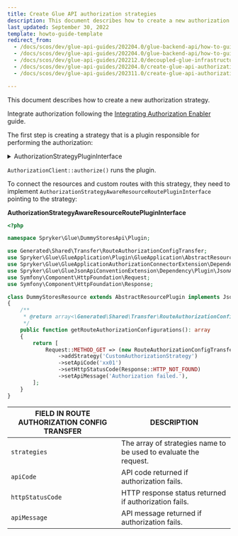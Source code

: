 ```yaml
---
title: Create Glue API authorization strategies
description: This document describes how to create a new authorization strategy.
last_updated: September 30, 2022
template: howto-guide-template
redirect_from:
  - /docs/scos/dev/glue-api-guides/202204.0/glue-backend-api/how-to-guides/using-authorization-framework.html
  - /docs/scos/dev/glue-api-guides/202204.0/glue-backend-api/how-to-guides/how-to-use-authorization-framework.html
  - /docs/scos/dev/glue-api-guides/202212.0/decoupled-glue-infrastructure/how-to-guides/how-to-use-authorization-framework.html
  - /docs/scos/dev/glue-api-guides/202204.0/create-glue-api-authorization-strategies.html
  - /docs/scos/dev/glue-api-guides/202311.0/create-glue-api-authorization-strategies.html

---
```


This document describes how to create a new authorization strategy.

Integrate authorization following the [Integrating Authorization Enabler](/docs/dg/dev/integrate-and-configure/integrate-authorization-enabler.html) guide.

The first step is creating a strategy that is a plugin responsible for performing the authorization:

<details><summary>AuthorizationStrategyPluginInterface</summary>

```php
<?php

namespace Spryker\Client\Customer\Plugin\Authorization;

use Generated\Shared\Transfer\AuthorizationRequestTransfer;
use Spryker\Client\AuthorizationExtension\Dependency\Plugin\AuthorizationStrategyPluginInterface;
use Spryker\Glue\Kernel\AbstractPlugin;

class CustomAuthorizationStrategyPlugin extends AbstractPlugin implements AuthorizationStrategyPluginInterface
{
    /**
     * @var string
     */
    protected const STRATEGY_NAME = 'CustomAuthorizationStrategy';

    /**
     * {@inheritDoc}
     *
     * @api
     *
     * @param \Generated\Shared\Transfer\AuthorizationRequestTransfer $authorizationRequestTransfer
     *
     * @return bool
     */
    public function authorize(AuthorizationRequestTransfer $authorizationRequestTransfer): bool
    {
        //$result = $this->getClient();
        // Call any client or make an external service call.

        return $result;
    }

    /**
     * {@inheritDoc}
     *
     * @api
     *
     * @return string
     */
    public function getStrategyName(): string
    {
        return static::STRATEGY_NAME;
    }
}
```
</details>

`AuthorizationClient::authorize()` runs the plugin.

To connect the resources and custom routes with this strategy, they need to implement `AuthorizationStrategyAwareResourceRoutePluginInterface` pointing to the strategy:

**AuthorizationStrategyAwareResourceRoutePluginInterface**

```php
<?php

namespace Spryker\Glue\DummyStoresApi\Plugin;

use Generated\Shared\Transfer\RouteAuthorizationConfigTransfer;
use Spryker\Glue\GlueApplication\Plugin\GlueApplication\AbstractResourcePlugin;
use Spryker\Glue\GlueApplicationAuthorizationConnectorExtension\Dependency\Plugin\AuthorizationStrategyAwareResourceRoutePluginInterface;
use Spryker\Glue\GlueJsonApiConventionExtension\Dependency\Plugin\JsonApiResourceInterface;
use Symfony\Component\HttpFoundation\Request;
use Symfony\Component\HttpFoundation\Response;

class DummyStoresResource extends AbstractResourcePlugin implements JsonApiResourceInterface, AuthorizationStrategyAwareResourceRoutePluginInterface
{
    /**
     * @return array<\Generated\Shared\Transfer\RouteAuthorizationConfigTransfer>
     */
    public function getRouteAuthorizationConfigurations(): array
    {
        return [
            Request::METHOD_GET => (new RouteAuthorizationConfigTransfer())
                ->addStrategy('CustomAuthorizationStrategy')
                ->setApiCode('xx01')
                ->setHttpStatusCode(Response::HTTP_NOT_FOUND)
                ->setApiMessage('Authorization failed.'),
        ];
    }
}
```

| FIELD IN ROUTE AUTHORIZATION CONFIG TRANSFER | DESCRIPTION |
| --- | --- |
| `strategies` | The array of strategies name to be used to evaluate the request. |
| `apiCode` | API code returned if authorization fails. |
| `httpStatusCode` | HTTP response status returned if authorization fails. |
| `apiMessage` | API message returned if authorization fails. |
